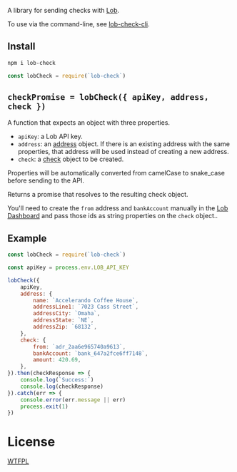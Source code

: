 A library for sending checks with [Lob](https://lob.com/).

To use via the command-line, see [lob-check-cli](https://github.com/TehShrike/lob-check-cli).

## Install
```sh
npm i lob-check
```

```js
const lobCheck = require(`lob-check`)
````

## `checkPromise = lobCheck({ apiKey, address, check })`

A function that expects an object with three properties.

- `apiKey`: a Lob API key.
- `address`: an [address](https://lob.com/docs/node#addresses_create) object.  If there is an existing address with the same properties, that address will be used instead of creating a new address.
- `check`: a [check](https://lob.com/docs/node#checks_create) object to be created.

Properties will be automatically converted from camelCase to snake_case before sending to the API.

Returns a promise that resolves to the resulting check object.

You'll need to create the `from` address and `bankAccount` manually in the [Lob Dashboard](https://dashboard.lob.com/) and pass those ids as string properties on the `check` object..

## Example

```js
const lobCheck = require(`lob-check`)

const apiKey = process.env.LOB_API_KEY

lobCheck({
	apiKey,
	address: {
		name: `Accelerando Coffee House`,
		addressLine1: `7023 Cass Street`,
		addressCity: `Omaha`,
		addressState: `NE`,
		addressZip: `68132`,
	},
	check: {
		from: `adr_2aa6e965740a9613`,
		bankAccount: `bank_647a2fce6ff7148`,
		amount: 420.69,
	},
}).then(checkResponse => {
	console.log(`Success:`)
	console.log(checkResponse)
}).catch(err => {
	console.error(err.message || err)
	process.exit(1)
})
```

# License

[WTFPL](https://wtfpl2.com)
